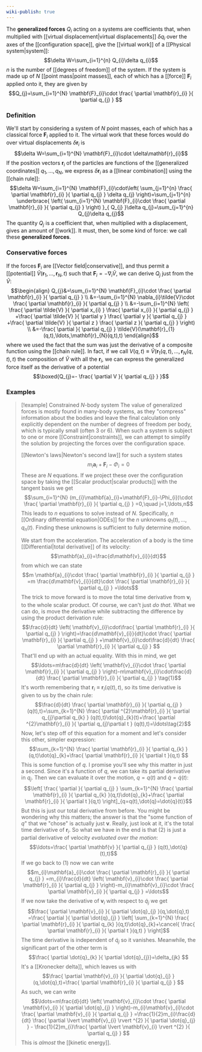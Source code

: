 ```yaml
---
wiki-publish: true
---
```

The **generalized forces** $Q_{i}$ acting on a systems are coefficients that, when multiplied with [[virtual displacement|virtual displacements]] $\delta q_{i}$ over the axes of the [[configuration space]], give the [[virtual work]] of a [[Physical system|system]]:
$$\delta W=\sum_{i=1}^{n} Q_{i}\delta q_{i}$$
$n$ is the number of [[degrees of freedom]] of the system. If the system is made up of $N$ [[point mass|point masses]], each of which has a [[force]] $\mathbf{F}_{i}$ applied onto it, they are given by
$$Q_{j}=\sum_{i=1}^{N} \mathbf{F}_{i}\cdot \frac{ \partial \mathbf{r}_{i} }{ \partial q_{j} } $$
### Definition
We'll start by considering a system of $N$ point masses, each of which has a classical force $\mathbf{F}_{i}$ applied to it. The virtual work that these forces would do over virtual displacements $\delta \mathbf{r}_{i}$ is
$$\delta W=\sum_{i=1}^{N} \mathbf{F}_{i}\cdot \delta\mathbf{r}_{i}$$
If the position vectors $\mathbf{r}_{i}$ of the particles are functions of the [[generalized coordinates]] $q_{1},\ldots,q_{N}$, we express $\delta \mathbf{r}_{i}$ as a [[linear combination]] using the [[chain rule]]:
$$\delta W=\sum_{i=1}^{N} \mathbf{F}_{i}\cdot\left( \sum_{j=1}^{n} \frac{ \partial \mathbf{r}_{i} }{ \partial q_{j} } \delta q_{j} \right)=\sum_{j=1}^{n} \underbrace{ \left( \sum_{i=1}^{N} \mathbf{F}_{i}\cdot \frac{ \partial \mathbf{r}_{i} }{ \partial q_{j} }  \right) }_{ Q_{j} }\delta q_{j}=\sum_{j=1}^{n} Q_{j}\delta q_{j}$$
The quantity $Q_{j}$ is a coefficient that, when multiplied with a displacement, gives an amount of [[work]]. It must, then, be some kind of force: we call these **generalized forces**.
### Conservative forces
If the forces $\mathbf{F}_{i}$ are [[Vector field|conservative]], and thus permit a [[potential]] $\tilde{V}(\mathbf{r}_{1},\ldots,\mathbf{r}_{N},t)$ such that $\mathbf{F}_{i}=-\nabla_{i}\tilde{V}$, we can derive $Q_{j}$ just from the $\tilde{V}$:
$$\begin{align}
Q_{j}&=\sum_{i=1}^{N} \mathbf{F}_{i}\cdot \frac{ \partial \mathbf{r}_{i} }{ \partial q_{j} }  \\
&=-\sum_{i=1}^{N} \nabla_{i}\tilde{V}\cdot \frac{ \partial \mathbf{r}_{i} }{ \partial q_{j} } \\
&=-\sum_{i=1}^{N} \left( \frac{ \partial \tilde{V} }{ \partial x_{i} } \frac{ \partial x_{i} }{ \partial q_{j} } +\frac{ \partial \tilde{V} }{ \partial y } \frac{ \partial y }{ \partial q_{j} } +\frac{ \partial \tilde{V} }{ \partial z } \frac{ \partial z }{ \partial q_{j} }  \right) \\
&=-\frac{ \partial }{ \partial q_{j} } \tilde{V}(\mathbf{r}_{1}(q,t),\ldots,\mathbf{r}_{N}(q,t),t)
\end{align}$$
where we used the fact that the sum was just the derivative of a composite function using the [[chain rule]]. In fact, if we call $V(q,t)\equiv \tilde{V}(\mathbf{r}_{1}(q,t),\ldots,\mathbf{r}_{N}(q,t),t)$ the composition of $\tilde{V}$ with all the $\mathbf{r}_{i}$, we can express the generalized force itself as the derivative of a potential
$$\boxed{Q_{j}=- \frac{ \partial V }{ \partial q_{j} } }$$
### Examples
> [!example] Constrained $N$-body system
> The value of generalized forces is mostly found in many-body systems, as they "compress" information about the bodies and leave the final calculation only explicitly dependent on the number of degrees of freedom per body, which is typically small (often 3 or 6). When such a system is subject to one or more [[Constraint|constraints]], we can attempt to simplify the solution by projecting the forces over the configuration space.
>
> [[Newton's laws|Newton's second law]] for such a system states
> $$m_{i}\mathbf{a}_{i}+\mathbf{F}_{i}-\Phi_{i}=0$$
> These are $N$ equations. If we project these over the configuration space by taking the [[Scalar product|scalar products]] with the tangent basis we get
> $$\sum_{i=1}^{N} (m_{i}\mathbf{a}_{i}+\mathbf{F}_{i}-\Phi_{i})\cdot \frac{ \partial \mathbf{r}_{i} }{ \partial q_{j} } =0,\quad j=1,\ldots,n$$
> This leads to $n$ equations to solve instead of $N$. Specifically, $n$ [[Ordinary differential equation|ODEs]] for the $n$ unknowns $q_{1}(t),\ldots,q_{n}(t)$. Finding these unknowns is sufficient to fully determine motion.
>
> We start from the acceleration. The acceleration of a body is the time [[Differential|total derivative]] of its velocity:
> $$\mathbf{a}_{i}=\frac{d\mathbf{v}_{i}}{dt}$$
> from which we can state
> $$m \mathbf{a}_{i}\cdot \frac{ \partial \mathbf{r}_{i} }{ \partial q_{j} } =m \frac{d\mathbf{v}_{i}}{dt}\cdot \frac{ \partial \mathbf{r}_{i} }{ \partial q_{j} } =\ldots$$
> The trick to move forward is to move the total time derivative from $\mathbf{v}_{i}$ to the whole scalar product. Of course, we can't just *do that*. What we can do, is move the derivative while subtracting the difference by using the product derivation rule:
> $$\frac{d}{dt} \left( \mathbf{v}_{i}\cdot\frac{ \partial \mathbf{r}_{i} }{ \partial q_{j} }  \right)=\frac{d\mathbf{v}_{i}}{dt}\cdot \frac{ \partial \mathbf{r}_{i} }{ \partial q_{j} } +\mathbf{v}_{i}\cdot\frac{d}{dt} \frac{ \partial \mathbf{r}_{i} }{ \partial q_{j} }  $$
> That'll end up with an actual equality. With this in mind, we get
> $$\ldots=m\frac{d}{dt} \left( \mathbf{v}_{i}\cdot \frac{ \partial \mathbf{r}_{i} }{ \partial q_{j} }  \right)-m\mathbf{v}_{i}\cdot\frac{d}{dt} \frac{ \partial \mathbf{r}_{i} }{ \partial q_{j} } \tag{1}$$
> It's worth remembering that $\mathbf{r}_{i}\equiv \mathbf{r}_{i}(q(t),t)$, so its time derivative is given to us by the chain rule:
> $$\frac{d}{dt} \frac{ \partial \mathbf{r}_{i} }{ \partial q_{j} } (q(t),t)=\sum_{k=1}^{N} \frac{ \partial ^{2}\mathbf{r}_{i} }{ \partial q_{j}\partial q_{k} } (q(t),t)\dot{q}_{k}(t)+\frac{ \partial ^{2}\mathbf{r}_{i} }{ \partial q_{j}\partial t } (q(t),t)=\ldots\tag{2}$$
> Now, let's step off of this equation for a moment and let's consider this other, simpler expression:
> $$\sum_{k=1}^{N} \frac{ \partial \mathbf{r}_{i} }{ \partial q_{k} }(q,t)\dot{q}_{k}+\frac{ \partial \mathbf{r}_{i} }{ \partial t }(q,t)  $$
> This is some function of $q$. I promise you'll see why this matter in just a second. Since it's a function of $q$, we can take its partial derivative in $q_{j}$. Then we can evaluate it over the motion, $q=q(t)$ and $\dot{q}=\dot{q}(t)$:
> $$\left[ \frac{ \partial  }{ \partial q_{j} } \sum_{k=1}^{N} \frac{ \partial \mathbf{r}_{i} }{ \partial q_{k} }(q,t)\dot{q}_{k}+\frac{ \partial \mathbf{r}_{i} }{ \partial t }(q,t)   \right]_{q=q(t),\dot{q}=\dot{q}(t)}$$
> But this is just our total derivative from before. You might be wondering why this matters; the answer is that the "some function of $q$" that we "chose" is actually just $\mathbf{v}$. Really, just look at it, it's the total time derivative of $\mathbf{r}_{i}$. So what we have in the end is that $(2)$ is just a partial derivative of velocity *evaluated over the motion*:
> $$\ldots=\frac{ \partial \mathbf{v} }{ \partial q_{j} } (q(t),\dot{q}(t),t)$$
> If we go back to $(1)$ now we can write
> $$m_{i}\mathbf{a}_{i}\cdot \frac{ \partial \mathbf{r}_{i} }{ \partial q_{j} } =m_{i}\frac{d}{dt} \left( \mathbf{v}_{i}\cdot \frac{ \partial \mathbf{r}_{i} }{ \partial q_{j} }  \right)-m_{i}\mathbf{v}_{i}\cdot \frac{ \partial \mathbf{v}_{i} }{ \partial q_{j} } =\ldots$$
> If we now take the derivative of $\mathbf{v}_{i}$ with respect to $\dot{q}_{j}$ we get
> $$\frac{ \partial \mathbf{v}_{i} }{ \partial \dot{q}_{j} }(q,\dot{q},t) =\frac{ \partial  }{ \partial \dot{q}_{j} } \left[ \sum_{k=1}^{N} \frac{ \partial \mathbf{r}_{i} }{ \partial q_{k} }(q,t)\dot{q}_{k}+\cancel{ \frac{ \partial \mathbf{r}_{i} }{ \partial t }(q,t) } \right]$$
> The time derivative is independent of $\dot{q}_{j}$ so it vanishes. Meanwhile, the significant part of the other term is
> $$\frac{ \partial \dot{q}_{k} }{ \partial \dot{q}_{j}}=\delta_{jk} $$
> It's a [[Kronecker delta]], which leaves us with
> $$\frac{ \partial \mathbf{v}_{i} }{ \partial \dot{q}_{j} } (q,\dot{q},t)=\frac{ \partial \mathbf{r}_{i} }{ \partial q_{j} } $$
> As such, we can write
> $$\ldots=m\frac{d}{dt} \left( \mathbf{v}_{i}\cdot \frac{ \partial \mathbf{v}_{i} }{ \partial \dot{q}_{j} }  \right)-m_{i}\mathbf{v}_{i}\cdot \frac{ \partial \mathbf{v}_{i} }{ \partial q_{j} } =\frac{1}{2}m_{i}\frac{d}{dt} \frac{ \partial \lvert \mathbf{v}_{i} \rvert ^{2} }{ \partial \dot{q}_{j} } - \frac{1}{2}m_{i}\frac{ \partial \lvert \mathbf{v}_{i} \rvert ^{2} }{ \partial q_{j} } $$
> This is *almost* the [[kinetic energy]].
